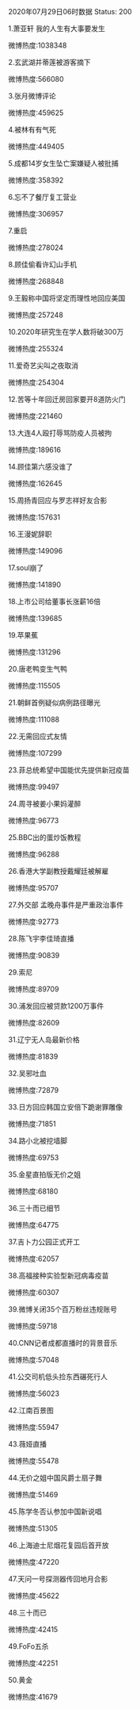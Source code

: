2020年07月29日06时数据
Status: 200

1.萧亚轩 我的人生有大事要发生

微博热度:1038348

2.玄武湖并蒂莲被游客摘下

微博热度:566080

3.张月微博评论

微博热度:459625

4.被林有有气死

微博热度:449405

5.成都14岁女生坠亡案嫌疑人被批捕

微博热度:358392

6.忘不了餐厅复工营业

微博热度:306957

7.重启

微博热度:278024

8.顾佳偷看许幻山手机

微博热度:268848

9.王毅称中国将坚定而理性地回应美国

微博热度:257248

10.2020年研究生在学人数将破300万

微博热度:255324

11.爱奇艺尖叫之夜取消

微博热度:254304

12.苦等十年回迁房回家要开8道防火门

微博热度:221460

13.大连4人殴打辱骂防疫人员被拘

微博热度:189616

14.顾佳第六感没谁了

微博热度:162645

15.周扬青回应与罗志祥好友合影

微博热度:157631

16.王漫妮辞职

微博热度:149096

17.soul崩了

微博热度:141890

18.上市公司给董事长涨薪16倍

微博热度:139685

19.苹果蕉

微博热度:131296

20.唐老鸭变生气鸭

微博热度:115505

21.朝鲜首例疑似病例路径曝光

微博热度:111088

22.无需回应式友情

微博热度:107299

23.菲总统希望中国能优先提供新冠疫苗

微博热度:99497

24.周寻被姜小果妈灌醉

微博热度:96773

25.BBC出的蛋炒饭教程

微博热度:96288

26.香港大学副教授戴耀廷被解雇

微博热度:95707

27.外交部 孟晚舟事件是严重政治事件

微博热度:92773

28.陈飞宇李佳琦直播

微博热度:90839

29.索尼

微博热度:89709

30.浦发回应被贷款1200万事件

微博热度:82609

31.辽宁无人岛最新价格

微博热度:81839

32.吴邪吐血

微博热度:72879

33.日方回应韩国立安倍下跪谢罪雕像

微博热度:71851

34.路小北被挖墙脚

微博热度:69753

35.金星直拍版无价之姐

微博热度:68180

36.三十而已细节

微博热度:64775

37.吉卜力公园正式开工

微博热度:62057

38.高福接种实验型新冠病毒疫苗

微博热度:60307

39.微博关闭35个百万粉丝违规账号

微博热度:59718

40.CNN记者成都直播时的背景音乐

微博热度:57048

41.公交司机低头捡东西碾死行人

微博热度:56023

42.江南百景图

微博热度:55947

43.薇娅直播

微博热度:55478

44.无价之姐中国风爵士扇子舞

微博热度:51469

45.陈学冬否认参加中国新说唱

微博热度:51305

46.上海迪士尼烟花复园后首开放

微博热度:47220

47.天问一号探测器传回地月合影

微博热度:45622

48.三十而已

微博热度:42415

49.FoFo五杀

微博热度:42251

50.黄金

微博热度:41679


